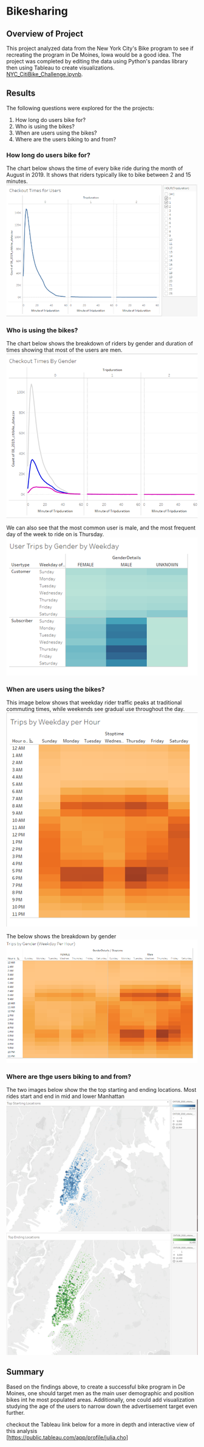# Bikesharing
## Overview of Project
This project analyzed data from the New York City's Bike program to see if recreating the program in De Moines, Iowa would be a good idea. The project was completed by editing the data using Python's pandas library then using Tableau to create visualizations.  \
[NYC_CitiBike_Challenge.ipynb](https://github.com/juliacho22/bikesharing/blob/main/NYC_CitiBike_Challenge.ipynb). 

## Results
The following questions were explored for the the projects: 
1. How long do users bike for?
2. Who is using the bikes?
3. When are users using the bikes?
4. Where are the users biking to and from?

### How long do users bike for?
The chart below shows the time of every bike ride during the month of August in 2019. It shows that riders typically like to bike between 2 and 15 minutes. \
![checkout%20times%20for%20users.PNG](https://github.com/juliacho22/bikesharing/blob/main/Viz/checkout%20times%20for%20users.PNG)

### Who is using the bikes?
The chart below shows the breakdown of riders by gender and duration of times showing that most of the users are men. \
![checkout%20times%20by%20gender.PNG](https://github.com/juliacho22/bikesharing/blob/main/Viz/checkout%20times%20by%20gender.PNG)

We can also see that the most common user is male, and the most frequent day of the week to ride on is Thursday. \
![user%20trips%20by%20gender%20by%20weekday.PNG](https://github.com/juliacho22/bikesharing/blob/main/Viz/user%20trips%20by%20gender%20by%20weekday.PNG)


### When are users using the bikes?
This image below shows that weekday rider traffic peaks at traditional commuting times, while weekends see gradual use throughout the day. \
![trips%20by%20weekday%20per%20hour.PNG](https://github.com/juliacho22/bikesharing/blob/main/Viz/trips%20by%20weekday%20per%20hour.PNG)

The below shows the breakdown by gender \
![trips%20by%20gender%20(weekday%20per%20hour).PNG](https://github.com/juliacho22/bikesharing/blob/main/Viz/trips%20by%20gender%20(weekday%20per%20hour).PNG)

### Where are thge users biking to and from?
The two images below show the the top starting and ending locations. Most rides start and end in mid and lower Manhattan \
![top%20starting%20locations.PNG](https://github.com/juliacho22/bikesharing/blob/main/Viz/top%20starting%20locations.PNG)
![top%20ending%20locations.PNG](https://github.com/juliacho22/bikesharing/blob/main/Viz/top%20ending%20locations.PNG)

## Summary 
Based on the findings above, to create a successful bike program in De Moines, one should target men as the main user demographic and position bikes int he most populated areas. Additionally, one could add visualization studying the age of the users to narrow down the advertisement target even further. 

checkout the Tableau link below for a more in depth and interactive view of this analysis \
[https://public.tableau.com/app/profile/julia.cho]



